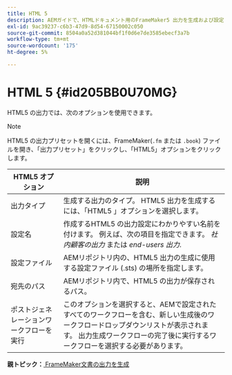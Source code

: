 ```yaml
---
title: HTML 5
description: AEMガイドで、HTMLドキュメント用のFrameMaker5 出力を生成および設定します。
exl-id: 9ac39237-c6b3-47d9-8d54-67150002c050
source-git-commit: 8504a0a52d381044bf1f0d6e7de3585ebecf3a7b
workflow-type: tm+mt
source-wordcount: '175'
ht-degree: 5%

---
```


# HTML 5 {#id205BB0U70MG}

HTML5 の出力では、次のオプションを使用できます。

>[!NOTE]
>
> HTML5 の出力プリセットを開くには、FrameMaker\(`.fm` または `.book`\) ファイルを開き、「出力プリセット」をクリックし、「HTML5」オプションをクリックします。

| HTML5 オプション | 説明 |
|------------|-----------|
| 出力タイプ | 生成する出力のタイプ。 HTML5 出力を生成するには、「HTML5 」オプションを選択します。 |
| 設定名 | 作成するHTML5 の出力設定にわかりやすい名前を付けます。 例えば、次の項目を指定できます。 *社内顧客の出力* または *end-users 出力*. |
| 設定ファイル | AEMリポジトリ内の、HTML5 出力の生成に使用する設定ファイル (.sts) の場所を指定します。 |
| 宛先のパス | AEMリポジトリ内で、HTML5 の出力が保存されるパス。 |
| ポストジェネレーションワークフローを実行 | このオプションを選択すると、AEMで設定されたすべてのワークフローを含む、新しい生成後のワークフロードロップダウンリストが表示されます。 出力生成ワークフローの完了後に実行するワークフローを選択する必要があります。 |

**親トピック：**[ FrameMaker文書の出力を生成](fm-output-generatation.md)
